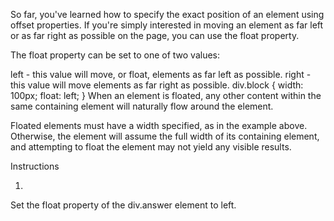 So far, you've learned how to specify the exact position of an element using offset properties. If you're simply interested in moving an element as far left or as far right as possible on the page, you can use the float property.

The float property can be set to one of two values:

left - this value will move, or float, elements as far left as possible.
right - this value will move elements as far right as possible.
div.block {
  width: 100px;
  float: left;
}
When an element is floated, any other content within the same containing element will naturally flow around the element.

Floated elements must have a width specified, as in the example above. Otherwise, the element will assume the full width of its containing element, and attempting to float the element may not yield any visible results.

Instructions

1.
Set the float property of the div.answer element to left.